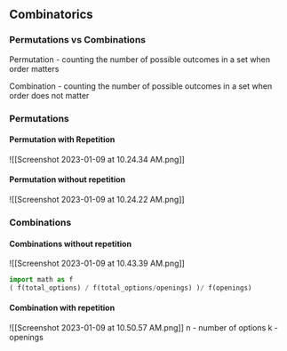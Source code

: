 ## Combinatorics

### Permutations vs Combinations

Permutation - counting the number of possible outcomes in a set when order matters

Combination - counting the number of possible outcomes in a set when order does not matter

### Permutations

#### Permutation with Repetition
![[Screenshot 2023-01-09 at 10.24.34 AM.png]]

#### Permutation without repetition
![[Screenshot 2023-01-09 at 10.24.22 AM.png]]

### Combinations
#### Combinations without repetition
![[Screenshot 2023-01-09 at 10.43.39 AM.png]]

```py
import math as f
( f(total_options) / f(total_options/openings) )/ f(openings)
```

#### Combination with repetition
![[Screenshot 2023-01-09 at 10.50.57 AM.png]]
n - number of options
k - openings
